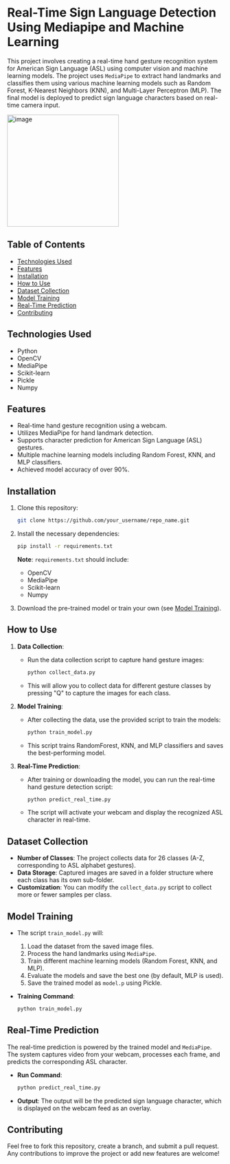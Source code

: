 # Real-Time Sign Language Detection Using Mediapipe and Machine Learning

This project involves creating a real-time hand gesture recognition system for American Sign Language (ASL) using computer vision and machine learning models. The project uses `MediaPipe` to extract hand landmarks and classifies them using various machine learning models such as Random Forest, K-Nearest Neighbors (KNN), and Multi-Layer Perceptron (MLP). The final model is deployed to predict sign language characters based on real-time camera input.

<img width="260" alt="image" src="https://github.com/user-attachments/assets/080d10b9-a10c-4585-983b-7ffa5d9fb9a6">

## Table of Contents
- [Technologies Used](#technologies-used)
- [Features](#features)
- [Installation](#installation)
- [How to Use](#how-to-use)
- [Dataset Collection](#dataset-collection)
- [Model Training](#model-training)
- [Real-Time Prediction](#real-time-prediction)
- [Contributing](#contributing)

## Technologies Used
- Python
- OpenCV
- MediaPipe
- Scikit-learn
- Pickle
- Numpy

## Features
- Real-time hand gesture recognition using a webcam.
- Utilizes MediaPipe for hand landmark detection.
- Supports character prediction for American Sign Language (ASL) gestures.
- Multiple machine learning models including Random Forest, KNN, and MLP classifiers.
- Achieved model accuracy of over 90%.

## Installation

1. Clone this repository:
    ```bash
    git clone https://github.com/your_username/repo_name.git
    ```
2. Install the necessary dependencies:
    ```bash
    pip install -r requirements.txt
    ```
    **Note**: `requirements.txt` should include:
    - OpenCV
    - MediaPipe
    - Scikit-learn
    - Numpy

3. Download the pre-trained model or train your own (see [Model Training](#model-training)).

## How to Use

1. **Data Collection**:
    - Run the data collection script to capture hand gesture images:
      ```bash
      python collect_data.py
      ```
    - This will allow you to collect data for different gesture classes by pressing "Q" to capture the images for each class.

2. **Model Training**:
    - After collecting the data, use the provided script to train the models:
      ```bash
      python train_model.py
      ```
    - This script trains RandomForest, KNN, and MLP classifiers and saves the best-performing model.

3. **Real-Time Prediction**:
    - After training or downloading the model, you can run the real-time hand gesture detection script:
      ```bash
      python predict_real_time.py
      ```
    - The script will activate your webcam and display the recognized ASL character in real-time.

## Dataset Collection

- **Number of Classes**: The project collects data for 26 classes (A-Z, corresponding to ASL alphabet gestures).
- **Data Storage**: Captured images are saved in a folder structure where each class has its own sub-folder.
- **Customization**: You can modify the `collect_data.py` script to collect more or fewer samples per class.

## Model Training

- The script `train_model.py` will:
    1. Load the dataset from the saved image files.
    2. Process the hand landmarks using `MediaPipe`.
    3. Train different machine learning models (Random Forest, KNN, and MLP).
    4. Evaluate the models and save the best one (by default, MLP is used).
    5. Save the trained model as `model.p` using Pickle.

- **Training Command**:
    ```bash
    python train_model.py
    ```

## Real-Time Prediction

The real-time prediction is powered by the trained model and `MediaPipe`. The system captures video from your webcam, processes each frame, and predicts the corresponding ASL character.

- **Run Command**:
    ```bash
    python predict_real_time.py
    ```

- **Output**: The output will be the predicted sign language character, which is displayed on the webcam feed as an overlay.

## Contributing

Feel free to fork this repository, create a branch, and submit a pull request. Any contributions to improve the project or add new features are welcome!
